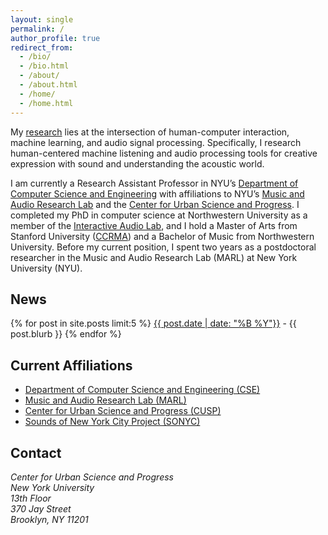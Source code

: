 ```yaml
---
layout: single
permalink: /
author_profile: true
redirect_from: 
  - /bio/
  - /bio.html
  - /about/
  - /about.html
  - /home/
  - /home.html
---
```

My [research](/research) lies at the intersection of human-computer interaction, machine learning, and audio signal processing. Specifically, I research human-centered machine listening and audio processing tools for creative expression with sound and understanding the acoustic world. 

I am currently a Research Assistant Professor in NYU’s [Department of Computer Science and Engineering](https://engineering.nyu.edu/academics/departments/computer-science-and-engineering) with affiliations to NYU’s [Music and Audio Research Lab](https://steinhardt.nyu.edu/marl/) and the [Center for Urban Science and Progress](http://cusp.nyu.edu/). I completed my PhD in computer science at Northwestern University as a member of the [Interactive Audio Lab](http://music.eecs.northwestern.edu/), and I hold a Master of Arts from Stanford University ([CCRMA](https://ccrma.stanford.edu/)) and a Bachelor of Music from Northwestern University.  Before my current position, I spent two years as a postdoctoral researcher in the Music and Audio Research Lab (MARL) at New York University (NYU). 

News
-------
{% for post in site.posts limit:5  %}
  <a href="{{ post.url | relative_url }}" rel="permalink">{{ post.date | date: "%B %Y"}}</a> - {{ post.blurb }}
{% endfor %}


Current Affiliations
-------
* [Department of Computer Science and Engineering (CSE)](https://engineering.nyu.edu/academics/departments/computer-science-and-engineering)
* [Music and Audio Research Lab (MARL)](http://steinhardt.nyu.edu/marl/)
* [Center for Urban Science and Progress (CUSP)](http://cusp.nyu.edu/)
* [Sounds of New York City Project (SONYC)](http://wp.nyu.edu/sonyc)

Contact
-------
<address>
    Center for Urban Science and Progress<br />
    New York University<br />
    13th Floor<br />
    370 Jay Street<br />
    Brooklyn, NY 11201
</address>